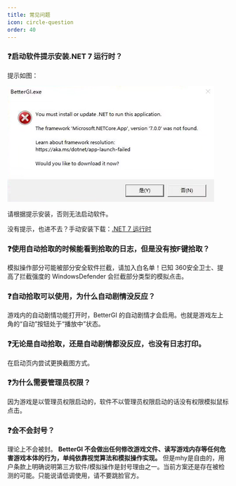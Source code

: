 ```yaml
---
title: 常见问题
icon: circle-question
order: 40
---
```


### ❓启动软件提示安装.NET 7 运行时？

提示如图：

![install7.png](assets/install7.png)

请根据提示安装，否则无法启动软件。

没有提示，也进不去？手动安装下载：[.NET 7 运行时](https://dotnet.microsoft.com/zh-cn/download/dotnet/latest/runtime)

### ❓使用自动拾取的时候能看到拾取的日志，但是没有按F键拾取？
模拟操作部分可能被部分安全软件拦截，请加入白名单！已知 360安全卫士、提高了拦截强度的 WindowsDefender 会拦截部分类型的模拟点击。

### ❓自动拾取可以使用，为什么自动剧情没反应？
游戏内的自动剧情功能打开时，BetterGI 的自动剧情才会启用。也就是游戏左上角的“自动”按钮处于“播放中”状态。

### ❓无论是自动拾取，还是自动剧情都没反应，也没有日志打印。
在启动页内尝试更换截图方式。

### ❓为什么需要管理员权限？
因为游戏是以管理员权限启动的，软件不以管理员权限启动的话没有权限模拟鼠标点击。

### ❓会不会封号？
理论上不会被封。 **BetterGI 不会做出任何修改游戏文件、读写游戏内存等任何危害游戏本体的行为，单纯依靠视觉算法和模拟操作实现。** 但是mhy是自由的，用户条款上明确说明第三方软件/模拟操作是封号理由之一。当前方案还是存在被检测的可能。只能说请低调使用，请不要跳脸官方。
